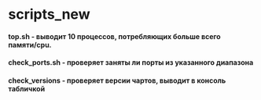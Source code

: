 # scripts_new
#### top.sh - выводит 10 процессов, потребляющих больше всего памяти/cpu.
#### check_ports.sh - проверяет заняты ли порты из указанного диапазона
#### check_versions - проверяет версии чартов, выводит в консоль табличкой
